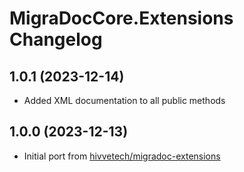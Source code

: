 # MigraDocCore.Extensions Changelog

## 1.0.1 (2023-12-14)
- Added XML documentation to all public methods

## 1.0.0 (2023-12-13)
- Initial port from [hivvetech/migradoc-extensions](https://github.com/hivvetech/migradoc-extensions)
